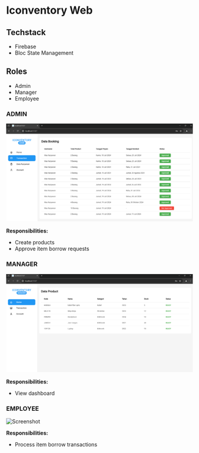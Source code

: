 # Iconventory Web

## Techstack
- Firebase
- Bloc State Management

## Roles
- Admin
- Manager
- Employee

### ADMIN
![Screenshot](assets/screenshots/admin.png)

**Responsibilities:**
- Create products
- Approve item borrow requests

### MANAGER
![Screenshot](assets/screenshots/manager.png)

**Responsibilities:**
- View dashboard

### EMPLOYEE
![Screenshot](assets/screenshots/employee.png)

**Responsibilities:**
- Process item borrow transactions

